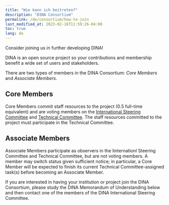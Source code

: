 ```yaml
---
title: "Wie kann ich beitreten?"
description: "DINA Consortium"
permalink: /de/consortium/how-to-join
last_modified_at: 2023-02-16T11:59:26-04:00
toc: true
lang: de
---
```


Consider joining us in further developing DINA!

DINA is an open source project so your contributions and membership benefit a wide set of users and stakeholders.

There are two types of members in the DINA Consortium: *Core Members* and *Associate Members*.

## Core Members

Core Members commit staff resources to the project (0.5 full-time equivalent) and are voting members on the [International Steering Committee](steering-committee) and [Technical Committee](technical-committee). The staff resources committed to the project must participate in the Technical Committee.

## Associate Members

Associate Members participate as observers in the Iinternationl Steering Committee and Technical Committee, but are not voting members. A member may switch status given sufficient notice; in particular, a Core Member will be expected to finish its current Technical Committee-assigned task(s) before becoming an Associate Member.

If you are interested in having your institution or project join the DINA Consortium, please study the DINA Memorandum of Understanding below and then contact one of the members of the DINA International Steering Committee.

